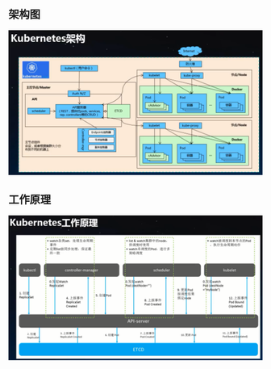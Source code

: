 ## 架构图

![1544443393398](../images/1544443393398.png)

## 工作原理

![1544443610798](../images/1544443610798.png)